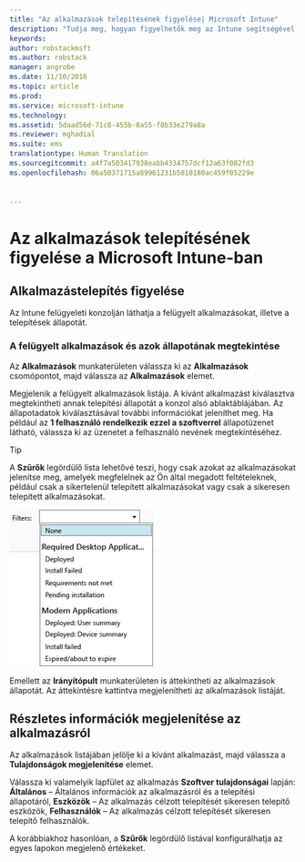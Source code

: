 ```yaml
---
title: "Az alkalmazások telepítésének figyelése| Microsoft Intune"
description: "Tudja meg, hogyan figyelhetők meg az Intune segítségével telepített alkalmazások."
keywords: 
author: robstackmsft
ms.author: robstack
manager: angrobe
ms.date: 11/10/2016
ms.topic: article
ms.prod: 
ms.service: microsoft-intune
ms.technology: 
ms.assetid: 5daad56d-71c8-455b-8a55-f8b33e279a8a
ms.reviewer: mghadial
ms.suite: ems
translationtype: Human Translation
ms.sourcegitcommit: a4f7a503417938eabb4334757dcf12a63f082fd3
ms.openlocfilehash: 06a50371715a89961231b5810180ac459f05229e


---
```



# <a name="monitor-app-deployments-in-microsoft-intune"></a>Az alkalmazások telepítésének figyelése a Microsoft Intune-ban

## <a name="monitor-an-app-deployment"></a>Alkalmazástelepítés figyelése
Az Intune felügyeleti konzolján láthatja a felügyelt alkalmazásokat, illetve a telepítések állapotát. <!---App status is displayed in real-time. You don't have to wait for the device to check-in before you can see this.--->

### <a name="to-view-apps-that-you-manage-and-their-status"></a>A felügyelt alkalmazások és azok állapotának megtekintése
Az **Alkalmazások** munkaterületen válassza ki az **Alkalmazások** csomópontot, majd válassza az **Alkalmazások** elemet.

Megjelenik a felügyelt alkalmazások listája. A kívánt alkalmazást kiválasztva megtekintheti annak telepítési állapotát a konzol alsó ablaktáblájában. Az állapotadatok kiválasztásával további információkat jeleníthet meg. Ha például az **1 felhasználó rendelkezik ezzel a szoftverrel** állapotüzenet látható, válassza ki az üzenetet a felhasználó nevének megtekintéséhez.

> [!TIP]
> A **Szűrők** legördülő lista lehetővé teszi, hogy csak azokat az alkalmazásokat jelenítse meg, amelyek megfelelnek az Ön által megadott feltételeknek, például csak a sikertelenül telepített alkalmazásokat vagy csak a sikeresen telepített alkalmazásokat.
>
> ![Alkalmazásszűrők – példa](./media/app-filters.png)

Emellett az **Irányítópult** munkaterületen is áttekintheti az alkalmazások állapotát. Az áttekintésre kattintva megjelenítheti az alkalmazások listáját.

## <a name="to-view-more-detailed-information-about-an-app"></a>Részletes információk megjelenítése az alkalmazásról
Az alkalmazások listájában jelölje ki a kívánt alkalmazást, majd válassza a **Tulajdonságok megjelenítése** elemet.

Válassza ki valamelyik lapfület az alkalmazás **Szoftver tulajdonságai** lapján: **Általános** – Általános információk az alkalmazásról és a telepítési állapotáról, **Eszközök** – Az alkalmazás célzott telepítését sikeresen telepítő eszközök, **Felhasználók** – Az alkalmazás célzott telepítését sikeresen telepítő felhasználók.

A korábbiakhoz hasonlóan, a **Szűrők** legördülő listával konfigurálhatja az egyes lapokon megjelenő értékeket.



<!--HONumber=Oct16_HO4-->


